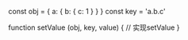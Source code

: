 const obj = {
  a: {
    b: {
      c: 1
    }
  }
}
const key = 'a.b.c'

function setValue (obj, key, value) {
  // 实现setValue
}